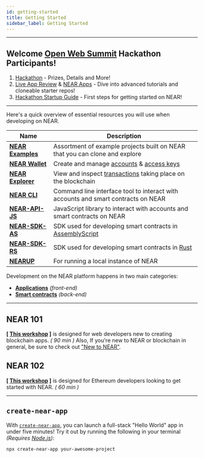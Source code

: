 ```yaml
---
id: getting-started
title: Getting Started
sidebar_label: Getting Started
---
```


---

## Welcome [Open Web Summit](https://summit.openweb.community/) Hackathon Participants!

1. [Hackathon](https://createbase.community/hackathon/) - Prizes, Details and More!
2. [Live App Review](https://www.youtube.com/playlist?list=PL9tzQn_TEuFXnHlfh00etU57IjpRlQGpY) & [NEAR Apps](https://github.com/near-apps/) - Dive into advanced tutorials and cloneable starter repos!
3. [Hackathon Startup Guide](/docs/develop/basics/hackathon-startup-guide) - First steps for getting started on NEAR!

---

Here's a quick overview of essential resources you will use when developing on NEAR.

| Name                                                   | Description                                                                                              |
| ------------------------------------------------------ | -------------------------------------------------------------------------------------------------------- |
| **[NEAR Examples](https://near.dev)**                  | Assortment of example projects built on NEAR that you can clone and explore                              |
| **[NEAR Wallet](/docs/tools/near-wallet)**             | Create and manage [accounts](/docs/concepts/account) & [access keys](/docs/concepts/account#access-keys) |
| **[NEAR Explorer](/docs/tools/near-explorer)**         | View and inspect [transactions](/docs/concepts/transaction) taking place on the blockchain               |
| **[NEAR CLI](/docs/tools/near-cli)**                   | Command line interface tool to interact with accounts and smart contracts on NEAR                        |
| **[NEAR-API-JS](/docs/api/near-api-js)**               | JavaScript library to interact with accounts and smart contracts on NEAR                                 |
| **[NEAR-SDK-AS](https://github.com/near/near-sdk-as)** | SDK used for developing smart contracts in [AssemblyScript](https://www.assemblyscript.org/)             |
| **[NEAR-SDK-RS](https://github.com/near/near-sdk-rs)** | SDK used for developing smart contracts in [Rust](https://www.rust-lang.org/)                            |
| **[NEARUP](https://github.com/near/nearup)**           | For running a local instance of NEAR                                                                     |

Development on the NEAR platform happens in two main categories:

- **[Applications](/docs/api/introduction)** _(front-end)_
- **[Smart contracts](/docs/develop/contracts/overview)** _(back-end)_

---

## NEAR 101

**[ [This workshop](https://bit.ly/near-101) ]** is designed for web developers new to creating blockchain apps. _( 90 min )_ Also, If you're new to NEAR or blockchain in general, be sure to check out ["New to NEAR"](/docs/concepts/new-to-near).

## NEAR 102

**[ [This workshop](https://bit.ly/near-102) ]** is designed for Ethereum developers looking to get started with NEAR. _( 60 min )_

---

## `create-near-app`

With [`create-near-app`](/docs/develop/basics/getting-started/#create-near-app), you can launch a full-stack "Hello World" app in under five minutes! Try it out by running the following in your terminal _(Requires [Node.js](https://nodejs.org/en/))_:

```bash
npx create-near-app your-awesome-project
```
